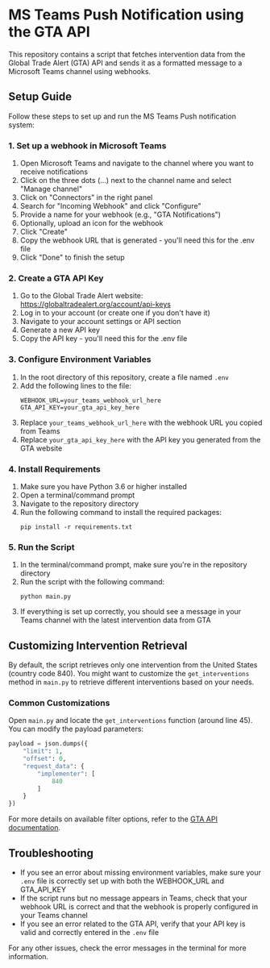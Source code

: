 # MS Teams Push Notification using the GTA API

This repository contains a script that fetches intervention data from the Global Trade Alert (GTA) API and sends it as a formatted message to a Microsoft Teams channel using webhooks.

## Setup Guide

Follow these steps to set up and run the MS Teams Push notification system:

### 1. Set up a webhook in Microsoft Teams

1. Open Microsoft Teams and navigate to the channel where you want to receive notifications
2. Click on the three dots (...) next to the channel name and select "Manage channel"
3. Click on "Connectors" in the right panel
4. Search for "Incoming Webhook" and click "Configure"
5. Provide a name for your webhook (e.g., "GTA Notifications")
6. Optionally, upload an icon for the webhook
7. Click "Create"
8. Copy the webhook URL that is generated - you'll need this for the .env file
9. Click "Done" to finish the setup

### 2. Create a GTA API Key

1. Go to the Global Trade Alert website: https://globaltradealert.org/account/api-keys
2. Log in to your account (or create one if you don't have it)
3. Navigate to your account settings or API section
4. Generate a new API key
5. Copy the API key - you'll need this for the .env file

### 3. Configure Environment Variables

1. In the root directory of this repository, create a file named `.env`
2. Add the following lines to the file:
   ```
   WEBHOOK_URL=your_teams_webhook_url_here
   GTA_API_KEY=your_gta_api_key_here
   ```
3. Replace `your_teams_webhook_url_here` with the webhook URL you copied from Teams
4. Replace `your_gta_api_key_here` with the API key you generated from the GTA website

### 4. Install Requirements

1. Make sure you have Python 3.6 or higher installed
2. Open a terminal/command prompt
3. Navigate to the repository directory
4. Run the following command to install the required packages:
   ```
   pip install -r requirements.txt
   ```

### 5. Run the Script

1. In the terminal/command prompt, make sure you're in the repository directory
2. Run the script with the following command:
   ```
   python main.py
   ```
3. If everything is set up correctly, you should see a message in your Teams channel with the latest intervention data from GTA

## Customizing Intervention Retrieval

By default, the script retrieves only one intervention from the United States (country code 840). You might want to customize the `get_interventions` method in `main.py` to retrieve different interventions based on your needs.

### Common Customizations

Open `main.py` and locate the `get_interventions` function (around line 45). You can modify the payload parameters:

```python
payload = json.dumps({
    "limit": 1,        
    "offset": 0,       
    "request_data": {
        "implementer": [
            840        
        ]
    }
})
```


For more details on available filter options, refer to the [GTA API documentation](https://github.com/global-trade-alert/docs/blob/main/.api/gta-data.md).

## Troubleshooting

- If you see an error about missing environment variables, make sure your `.env` file is correctly set up with both the WEBHOOK_URL and GTA_API_KEY
- If the script runs but no message appears in Teams, check that your webhook URL is correct and that the webhook is properly configured in your Teams channel
- If you see an error related to the GTA API, verify that your API key is valid and correctly entered in the `.env` file

For any other issues, check the error messages in the terminal for more information.
